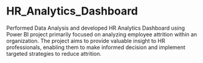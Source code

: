 # HR_Analytics_Dashboard
Performed Data Analysis and developed HR Analytics Dashboard using Power BI project primarily focused on analyzing employee attrition within an organization. The project aims to provide valuable insight to HR professionals, enabling them to make informed decision and implement targeted strategies to reduce attrition.
